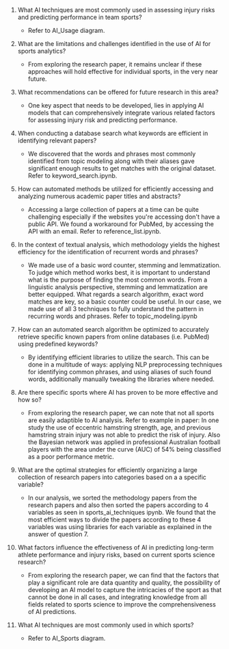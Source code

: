1. What AI techniques are most commonly used in assessing injury risks and predicting performance in team sports?
    - Refer to AI_Usage diagram.

2. What are the limitations and challenges identified in the use of AI for sports analytics?
    - From exploring the research paper, it remains unclear if these approaches will hold effective for individual sports, in the very near future. 
    
3. What recommendations can be offered for future research in this area?
    - One key aspect that needs to be developed, lies in applying AI models that can comprehensively integrate various related factors for assessing injury risk and predicting performance.

4. When conducting a database search what keywords are efficient in identifying relevant papers?
    - We discovered that the words and phrases most commonly identified from topic modeling along with their aliases gave significant enough results to get matches with the original dataset. Refer to keyword_search.ipynb.

5. How can automated methods be utilized for efficiently accessing and analyzing numerous academic paper titles and abstracts?
    - Accessing a large collection of papers at a time can be quite challenging especially if the websites you're accessing don't have a public API. We found a workaround for PubMed, by accessing the API with an email. Refer to reference_list.ipynb.

6. In the context of textual analysis, which methodology yields the highest efficiency for the identification of recurrent words and phrases?
    - We made use of a basic word counter, stemming and lemmatization. To judge which method works best, it is important to understand what is the purpose of finding the most common words. From a linguistic analysis perspective, stemming and lemmatization are better equipped. What regards a search algorithm, exact word matches are key, so a basic counter could be useful. In our case, we made use of all 3 techniques to fully understand the pattern in recurring words and phrases. Refer to topic_modeling.ipynb

7. How can an automated search algorithm be optimized to accurately retrieve specific known papers from online databases (i.e. PubMed) using predefined keywords?
    - By identifying efficient libraries to utilize the search. This can be done in a multitude of ways: applying NLP preprocessing techniques for identifying common phrases, and using aliases of such found words, additionally manually tweaking the libraries where needed. 

8. Are there specific sports where AI has proven to be more effective and how so?
    - From exploring the research paper, we can note that not all sports are easily adaptible to AI analysis. Refer to example in paper: In one study the use of eccentric hamstring strength, age, and previous hamstring strain injury was not able to predict the risk of injury. Also the Bayesian network was applied in professional Australian football players with the area under the curve (AUC) of 54% being classified as a poor performance metric.

9. What are the optimal strategies for efficiently organizing a large collection of research papers into categories based on a
a specific variable?   
    - In our analysis, we sorted the methodology papers from the research papers and also then sorted the papers according to 4 variables as seen in sports_ai_techniques ipynb.  We found that the most efficient ways to divide the papers according to these 4 variables was using libraries for each variable as explained in the answer of question 7.     

10. What factors influence the effectiveness of AI in predicting long-term athlete performance and injury risks, based on current sports science research?
    - From exploring the research paper, we can find that the factors that play a significant role are data quantity and quality, the possibility of developing an AI model to capture the intricacies of the sport as that cannot be done in all cases, and integrating knowledge from all fields related to sports science to improve the comprehensiveness of AI predictions.

11.  What AI techniques are most commonly used in which sports?
      - Refer to AI_Sports diagram.
